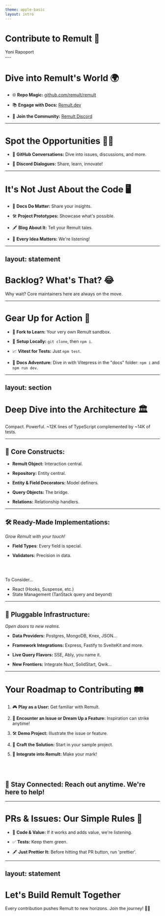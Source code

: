 ```yaml
---
theme: apple-basic
layout: intro
---
```

# Contribute to Remult 🚀

<div class="absolute bottom-10">
  <span class="font-700">
    Yoni Rapoport
  </span>
</div>
---

# Dive into Remult's World 🌍

- 🌐 **Repo Magic:** [github.com/remult/remult](https://github.com/remult/remult)

- 📚 **Engage with Docs:** [Remult.dev](https://remult.dev)

- 🎉 **Join the Community:** [Remult Discord](https://discord.gg/GXHk7ZfuG5)

---

# Spot the Opportunities 🕵️‍♂️

- 📝 **GitHub Conversations:** Dive into issues, discussions, and more.

- 💬 **Discord Dialogues:** Share, learn, innovate!

---

# It's Not Just About the Code 🖥️

- 📖 **Docs Do Matter:** Share your insights.

- 🛠️ **Project Prototypes:** Showcase what's possible.

- 🖋️ **Blog About It:** Tell your Remult tales.

- 📣 **Every Idea Matters:** We're listening!

---
layout: statement
---

# Backlog? What's That? 😂

Why wait? Core maintainers here are always on the move.

---

# Gear Up for Action 🔧

- 🍴 **Fork to Learn:** Your very own Remult sandbox.

- 🔧 **Setup Locally:** `git clone`, then `npm i`.

- 📈 **Vitest for Tests:** Just `npm test`.

- 📘 **Docs Adventure:** Dive in with Vitepress in the "docs" folder: `npm i` and `npm run dev`. 

---
layout: section
---

# Deep Dive into the Architecture 🏛️

Compact. Powerful. ~12K lines of TypeScript complemented by ~14K of tests.

---

## 🧠 Core Constructs:

- **Remult Object:** Interaction central.

- **Repository:** Entity central.

- **Entity & Field Decorators:** Model definers.

- **Query Objects:** The bridge.

- **Relations:** Relationship handlers.

---

## 🛠️ Ready-Made Implementations:

_Grow Remult with your touch!_

- **Field Types**: Every field is special.

- **Validators:** Precision in data.

<br/><br/>

To Consider...
- React (Hooks, Suspense, etc.)
- State Management (TanStack query and beyond)
  
---

## 🔌 Pluggable Infrastructure:

_Open doors to new realms._

- **Data Providers:** Postgres, MongoDB, Knex, JSON...

- **Framework Integrations:** Express, Fastify to SvelteKit and more.

- **Live Query Flavors:** SSE, Ably, you name it.

- **New Frontiers:** Integrate Nuxt, SolidStart, Qwik...

---

# Your Roadmap to Contributing 🛤️

1. 🎮 **Play as a User:** Get familiar with Remult.

2. 🧩 **Encounter an Issue or Dream Up a Feature:** Inspiration can strike anytime!

3. 🛠️ **Demo Project:** Illustrate the issue or feature.

4. 🔧 **Craft the Solution:** Start in your sample project.

5. 🔀 **Integrate into Remult:** Make your mark!

<br/><br/> 

## 💬 **Stay Connected:** Reach out anytime. We're here to help!

---

# PRs & Issues: Our Simple Rules 📜

- 🔄 **Code & Value:** If it works and adds value, we're listening.

- ✅ **Tests:** Keep them green.

- 🖋️ **Just Prettier It:** Before hitting that PR button, run 'prettier'.


---
layout: statement
---

# Let's Build Remult Together

Every contribution pushes Remult to new horizons. Join the journey! 🌱🌟